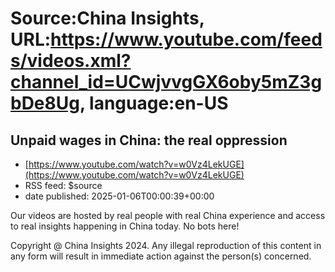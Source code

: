 # Source:China Insights, URL:https://www.youtube.com/feeds/videos.xml?channel_id=UCwjvvgGX6oby5mZ3gbDe8Ug, language:en-US

## Unpaid wages in China: the real oppression
 - [https://www.youtube.com/watch?v=w0Vz4LekUGE](https://www.youtube.com/watch?v=w0Vz4LekUGE)
 - RSS feed: $source
 - date published: 2025-01-06T00:00:39+00:00

Our videos are hosted by real people with real China experience and access to real insights happening in China today. No bots here!


Copyright @ China Insights 2024. Any illegal reproduction of this content in any form will result in immediate action against the person(s) concerned.

